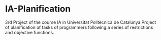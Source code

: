 # IA-Planification
3rd Project of the course IA in Universitat Politècnica de Catalunya
Project of planification of tasks of programmers following a series of restrictions and objective functions.
